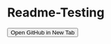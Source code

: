 # Readme-Testing

<button id="openLinkButton">Open GitHub in New Tab</button>

  <script>
    document.getElementById('openLinkButton').onclick = function() {
      window.open('https://github.com', '_blank');
    };
  </script>

